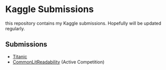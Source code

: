 # Kaggle Submissions
this repository contains my Kaggle submissions. Hopefully will be updated regularly.

## Submissions

- [Titanic](Titanic/prototype.ipynb)
- [CommonLitReadability](CommonLit-Readability) (Active Competition)
